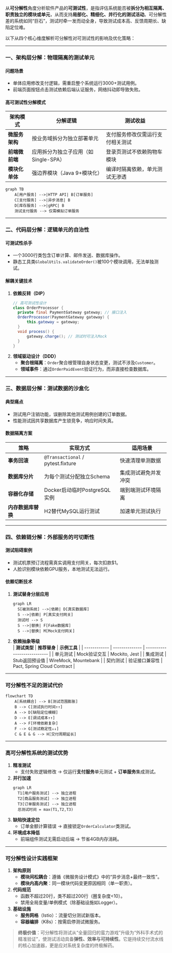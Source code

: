 从**可分解性**角度分析软件产品的**可测试性**，是指评估系统能否被**拆分为相互隔离、职责独立的模块或单元**，从而支持**局部化、精细化、并行化的测试活动**。可分解性差的系统如同“巨石”，测试时牵一发而动全身，导致测试成本高、反馈周期长、缺陷定位难。

以下从四个核心维度解析可分解性对可测试性的影响及优化策略：

---

### 一、**架构层分解：物理隔离的测试单元**
#### **问题场景**
- 单体应用修改支付逻辑，需重启整个系统运行3000+测试用例。
- 前端页面按钮点击测试依赖后端认证服务，网络抖动即导致失败。

#### **高可测试性分解模式**
| **架构模式**   | **分解逻辑**                         | **测试收益**                     |
| -------------- | ------------------------------------ | -------------------------------- |
| **微服务架构** | 按业务域拆分为独立部署单元           | 支付服务修改仅需运行支付相关测试 |
| **前端微前端** | 应用拆分为独立子应用（如Single-SPA） | 登录页测试不依赖购物车模块       |
| **模块化单体** | 强边界模块（Java 9+模块化）          | 编译时隔离依赖，单元测试无渗透   |

```mermaid
graph TB
    A[用户服务] -->|HTTP API| B[订单服务]
    C[支付服务] -->|异步消息| B
    D[库存服务] -->|gRPC| B
    测试支付服务 --> 仅需模拟订单服务
```

---

### 二、**代码层分解：逻辑单元的自治性**
#### **可测试性杀手**
- 一个3000行类包含订单计算、邮件发送、数据库操作。
- 静态工具类`GlobalUtils.validateOrder()`被100个模块调用，无法单独测试。

#### **解耦关键技术**
1. **依赖反转（DIP）**  
   ```java
   // 高可测试性设计
   class OrderProcessor {
     private final PaymentGateway gateway; // 接口注入
     OrderProcessor(PaymentGateway gateway) { 
         this.gateway = gateway;
     }
     void process() {
         gateway.charge(); // 测试时可注入Mock
     }
   }
   ```
2. **领域驱动设计（DDD）**  
   - **聚合根隔离**：`Order`聚合根管理自身状态变更，测试不涉及`Customer`。  
   - **领域事件**：通过`OrderPaidEvent`验证行为，而非直接检查数据库。  

---

### 三、**数据层分解：测试数据的沙盒化**
#### **典型痛点**
- 测试用户注销功能，误删除其他测试用例创建的订单数据。  
- 性能测试因共享数据库产生锁竞争，响应时间失真。

#### **数据隔离方案**
| **策略**           | **实现方式**                      | **适用场景**         |
| ------------------ | --------------------------------- | -------------------- |
| **事务回滚**       | `@Transactional` / pytest.fixture | 快速清理单测数据     |
| **数据库分片**     | 为每个测试分配独立Schema          | 集成测试避免并发冲突 |
| **容器化存储**     | Docker启动临时PostgreSQL实例      | 端到端测试环境隔离   |
| **内存数据库替换** | H2替代MySQL运行测试               | 加速单元测试执行     |

---

### 四、**依赖链分解：外部服务的可切断性**
#### **测试阻碍案例**
- 测试机票预订流程需真实调用支付网关，每次扣款$1。  
- 人脸识别模块依赖GPU服务，本地测试无法运行。

#### **依赖切断技术**
1. **测试替身分层应用**  
   ```mermaid
   graph LR
     S[被测系统] -->|依赖| D[真实数据库]
     S -->|依赖| P[真实支付网关]
     测试时 --> S
     S -->|替换| F[Fake数据库]
     S -->|替换| M[Mock支付网关]
   ```
2. **依赖抽象等级**  
   | **测试类型** | **推荐替身**   | **示例工具**                |
   | ------------ | -------------- | --------------------------- |
   | 单元测试     | Mock验证交互   | Mockito, Jest               |
   | 集成测试     | Stub返回预设值 | WireMock, Mountebank        |
   | 契约测试     | 验证接口兼容性 | Pact, Spring Cloud Contract |

---

### 可分解性不足的测试代价
```mermaid
flowchart TD
    A[系统耦合] --> B[测试范围膨胀]
    B --> C[测试执行时间↑↑]
    A --> D[缺陷定位模糊]
    D --> E[调试成本↑↑]
    A --> F[环境依赖复杂]
    F --> G[测试稳定性↓↓]
    C & E & G --> H[交付周期延长]
```

---

### 高可分解性系统的测试优势
1. **精准测试**  
   - 支付失败逻辑修改 → 仅运行**支付服务**单元测试 + **订单服务**集成测试。  
2. **并行加速**  
   ```mermaid
   graph LR
     T1[用户服务测试] --> 独立进程
     T2[商品服务测试] --> 独立进程
     T3[订单服务测试] --> 独立进程
     总测试时间 = max(T1,T2,T3)
   ```
3. **缺陷快速定位**  
   - 订单金额计算错误 → 直接锁定`OrderCalculator`类测试。  
4. **环境成本降低**  
   - 前端组件测试无需启动后端 → 节省4GB内存消耗。  

---

### 可分解性设计实践框架
1. **架构原则**  
   - **模块间松耦合**：遵循《微服务设计模式》中的“异步消息+最终一致性”。  
   - **模块内高内聚**：同一模块代码变更原因相同（单一职责）。  
2. **代码规范**  
   - 函数不超过20行，类不超过200行（圈复杂度<10）。  
   - 禁用全局变量/单例模式（除基础设施如Logger）。  
3. **基础设施**  
   - **服务网格**（Istio）：流量切分测试新版本。  
   - **容器编排**（K8s）：按需启停测试微服务。  

> **终极价值**：可分解性将测试从“全量回归的蛮力游戏”升级为“外科手术式的精准验证”，使测试活动具备**弹性、效率与可持续性**。它是持续交付流水线的核心加速器，更是应对系统复杂度的终极解药。